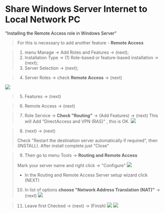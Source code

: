 # Share Windows Server Internet to Local Network PC
"Installing the Remote Access role in Windows Server"

> For this is necessary to add another feature - **Remote Access**

> 1) menu Manage -> Add Roles and Features -> (next);
> 2) Installation Type -> (1) Role-based or feature-based installation -> (next);
> 3) Server Selection -> (next);

> 4)  Server Roles -> check **Remote Access** -> (next)

![](https://www.bachvarova.com/__git/install_windows_server_virtualbox/ra_add_feature01.jpg)


> 5) Features -> (next)

> 6) Remote Access -> (next)

> 7) Role Service -> **Check "Routing"** -> (Add Features) -> (next)
This will Add "DirectAccess and VPN (RAS)" , this is OK.
     ![](https://www.bachvarova.com/__git/install_windows_server_virtualbox/ra_add_feature02.jpg)

> 8) (next) -> (next)
> 
> Check "Restart the destination server automatically if required", then (INSTALL). After install complete just "Close"

> 9) Then go to menu Tools -> **Routing and Remote Access** 
>
> Mark your server name and right click -> "Configure"
    ![](https://www.bachvarova.com/__git/install_windows_server_virtualbox/ra_add_feature03.jpg)
> * In the Routing and Remote Access Server setup wizard click (NEXT)
> 10) In list of options **choose "Network Address Translation (NAT)"** -> (next)
>  ![](https://www.bachvarova.com/__git/install_windows_server_virtualbox/ra_add_feature04.jpg)

> 11) Leave first Checked -> (next) -> (Finish)
      ![](https://www.bachvarova.com/__git/install_windows_server_virtualbox/ra_add_feature05.jpg)
      ![](https://www.bachvarova.com/__git/install_windows_server_virtualbox/ra_add_feature06.jpg)

